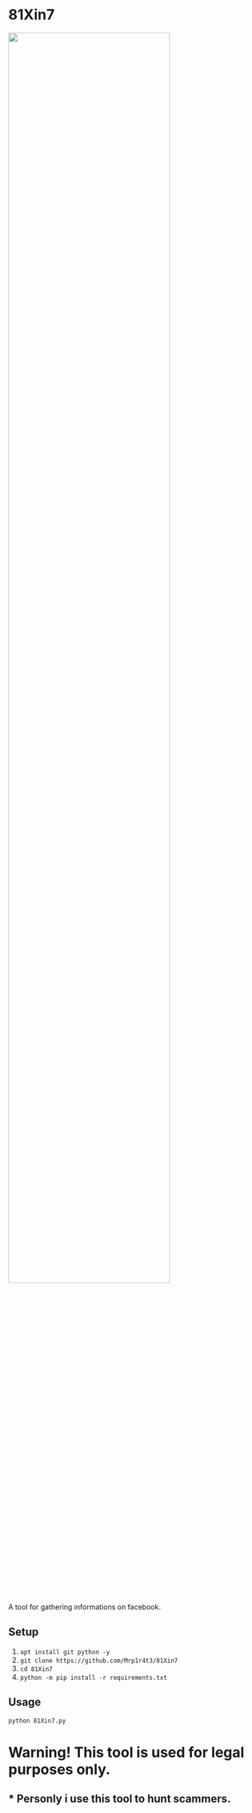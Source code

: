 # 81Xin7
<img src="https://github.com/Mrp1r4t3/81Xin7/blob/main/scrns.PNG" width="80%" height="80%">

A tool for gathering informations on facebook.

## Setup

1. `apt install git python -y`
2. `git clone https://github.com/Mrp1r4t3/81Xin7` 
3. `cd 81Xin7`
4. `python -m pip install -r requirements.txt`

## Usage
`python 81Xin7.py`

# Warning! This tool is used for legal purposes only.
## * Personly i use this tool to hunt scammers.

